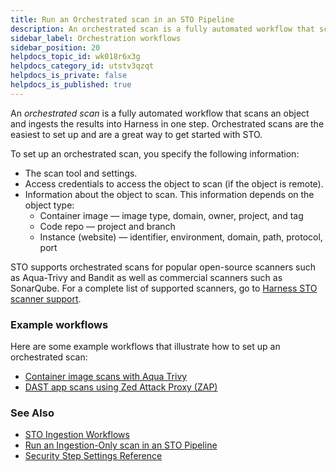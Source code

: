 ```yaml
---
title: Run an Orchestrated scan in an STO Pipeline
description: An orchestrated scan is a fully automated workflow that scans an object and ingests the results into Harness in one Security step. Orchestrated scans are the easiest to set up and are a great way to get started with STO.
sidebar_label: Orchestration workflows
sidebar_position: 20
helpdocs_topic_id: wk018r6x3g
helpdocs_category_id: utstv3qzqt
helpdocs_is_private: false
helpdocs_is_published: true
---
```


An *orchestrated scan* is a fully automated workflow that scans an object and ingests the results into Harness in one step. Orchestrated scans are the easiest to set up and are a great way to get started with STO.

To set up an orchestrated scan, you specify the following information:

* The scan tool and settings.
* Access credentials to access the object to scan (if the object is remote).
* Information about the object to scan. This information depends on the object type:
	+ Container image — image type, domain, owner, project, and tag
	+ Code repo — project and branch
	+ Instance (website) — identifier, environment, domain, path, protocol, port

STO supports orchestrated scans for popular open-source scanners such as Aqua-Trivy and Bandit as well as commercial scanners such as SonarQube. For a complete list of supported scanners, go to [Harness STO scanner support](/docs/security-testing-orchestration/sto-techref-category/security-step-settings-reference#harness-sto-scanner-support).


### Example workflows 

Here are some example workflows that illustrate how to set up an orchestrated scan:

- [Container image scans with Aqua Trivy](/tutorials/security-tests/container-scan-aqua-trivy)
- [DAST app scans using Zed Attack Proxy (ZAP)](/tutorials/security-tests/dast-scan-zap)


### See Also

* [STO Ingestion Workflows](./sto-workflows-overview.md)
* [Run an Ingestion-Only scan in an STO Pipeline](ingest-scan-results-into-an-sto-pipeline.md)
* [Security Step Settings Reference](../../sto-techref-category/security-step-settings-reference.md)

